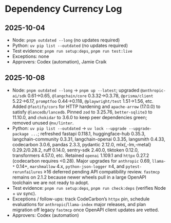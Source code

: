 # Dependency Currency Log

## 2025-10-04
- Node: `pnpm outdated --long` (no updates required)
- Python: `uv pip list --outdated` (no updates required)
- Test evidence: `pnpm run setup:deps`, `pnpm run test:live`
- Exceptions: none
- Approvers: Codex (automation), Jamie Craik

## 2025-10-08
- Node: `pnpm outdated --long` → `pnpm up --latest`; upgraded `@anthropic-ai/sdk` 0.61→0.65, `@langchain/core` 0.3.32→0.3.78, `@prisma/client` 5.22→6.17, `promptfoo` 0.44→0.118, `@playwright/test` 1.51→1.56, etc. Added `@fastify/cors` for HTTP hardening and `apache-arrow` (17.0.0) to satisfy `@lancedb/lancedb`. Pinned `zod` to 3.25.76, `better-sqlite3` to 11.10.0, and `chokidar` to 3.6.0 to keep peer dependencies green; removed unused `@nx/linter`.
- Python: `uv pip list --outdated` → `uv lock --upgrade --upgrade-package ...`; refreshed fastapi 0.118.1, huggingface-hub 0.35.3, langchain-community 0.3.31, langchain-openai 0.3.35, langsmith 0.4.33, codecarbon 3.0.6, pandas 2.3.3, pydantic 2.12.0, mlx{,-lm,-metal} 0.29.2/0.28.2, ruff 0.14.0, sentry-sdk 2.40.0, tiktoken 0.12.0, transformers 4.57.0, etc. Retained `openai` 1.109.1 and `httpx` 0.27.2 (codecarbon requires <0.28). Major upgrades for `anthropic` 0.69, `llama-*` 0.14+, `marshmallow` 4.x, `python-json-logger` ≥4, and `pytest-rerunfailures` ≥16 deferred pending API compatibility review. `fastmcp` remains on 2.1.2 because newer wheels pull in a large OpenAPI toolchain we are not ready to adopt.
- Test evidence: `pnpm run setup:deps`, `pnpm run check:deps` (verifies Node + uv sync).
- Exceptions / follow-ups: track CodeCarbon’s `httpx` pin, schedule evaluations for `anthropic`/`llama-index` major releases, and plan migration off legacy `fastmcp` once OpenAPI client updates are vetted.
- Approvers: Codex (automation)

